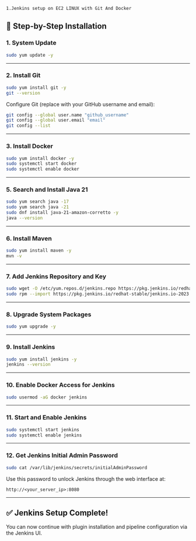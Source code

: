``` 1.Jenkins setup on EC2 LINUX with Git And Docker ```

## 🔧 Step-by-Step Installation

### 1. System Update

```bash
sudo yum update -y
````

---

### 2. Install Git

```bash
sudo yum install git -y
git --version
```

Configure Git (replace with your GitHub username and email):

```bash
git config --global user.name "github_username"
git config --global user.email "email"
git config --list
```

---

### 3. Install Docker

```bash
sudo yum install docker -y
sudo systemctl start docker
sudo systemctl enable docker
```

---


### 5. Search and Install Java 21

```bash
sudo yum search java -17
sudo yum search java -21
sudo dnf install java-21-amazon-corretto -y
java --version
```

---

### 6. Install Maven

```bash
sudo yum install maven -y
mvn -v
```

---

### 7. Add Jenkins Repository and Key

```bash
sudo wget -O /etc/yum.repos.d/jenkins.repo https://pkg.jenkins.io/redhat-stable/jenkins.repo
sudo rpm --import https://pkg.jenkins.io/redhat-stable/jenkins.io-2023.key
```

---

### 8. Upgrade System Packages

```bash
sudo yum upgrade -y
```

---

### 9. Install Jenkins

```bash
sudo yum install jenkins -y
jenkins --version
```

---

### 10. Enable Docker Access for Jenkins

```bash
sudo usermod -aG docker jenkins
```

---

### 11. Start and Enable Jenkins

```bash
sudo systemctl start jenkins
sudo systemctl enable jenkins
```

---

### 12. Get Jenkins Initial Admin Password

```bash
sudo cat /var/lib/jenkins/secrets/initialAdminPassword
```

Use this password to unlock Jenkins through the web interface at:

```
http://<your_server_ip>:8080
```

---

## ✅ Jenkins Setup Complete!

You can now continue with plugin installation and pipeline configuration via the Jenkins UI.




